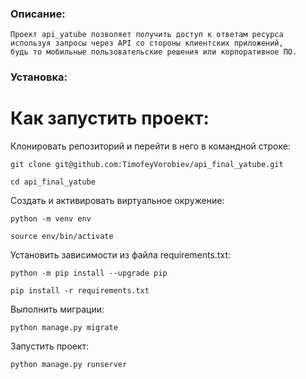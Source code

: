 ### Описание:
```
Проект api_yatube позволяет получить доступ к ответам ресурса используя запросы через API со стороны клиентских приложений, 
будь то мобильные пользовательские решения или корпоративное ПО.
```
### Установка:
# Как запустить проект:

Клонировать репозиторий и перейти в него в командной строке:

```
git clone git@github.com:TimofeyVorobiev/api_final_yatube.git
```

```
cd api_final_yatube
```

Cоздать и активировать виртуальное окружение:

```
python -m venv env
```

```
source env/bin/activate
```

Установить зависимости из файла requirements.txt:

```
python -m pip install --upgrade pip
```

```
pip install -r requirements.txt
```

Выполнить миграции:

```
python manage.py migrate
```

Запустить проект:

```
python manage.py runserver
```
